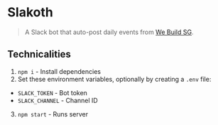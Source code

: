 Slakoth
===

> A Slack bot that auto-post daily events from [We Build SG](http://webuild.sg/).

Technicalities
---

1. `npm i` - Install dependencies
2. Set these environment variables, optionally by creating a `.env` file:
  - `SLACK_TOKEN` - Bot token
  - `SLACK_CHANNEL` - Channel ID
3. `npm start` - Runs server